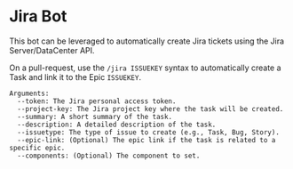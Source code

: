 # Jira Bot

This bot can be leveraged to automatically create Jira tickets using the Jira Server/DataCenter API.

On a pull-request, use the `/jira ISSUEKEY` syntax to automatically create a Task and link it to the Epic `ISSUEKEY`.

```
Arguments:
  --token: The Jira personal access token.
  --project-key: The Jira project key where the task will be created.
  --summary: A short summary of the task.
  --description: A detailed description of the task.
  --issuetype: The type of issue to create (e.g., Task, Bug, Story).
  --epic-link: (Optional) The epic link if the task is related to a specific epic.
  --components: (Optional) The component to set.
```
